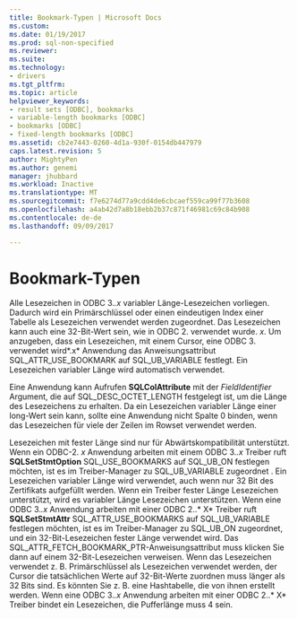 ```yaml
---
title: Bookmark-Typen | Microsoft Docs
ms.custom: 
ms.date: 01/19/2017
ms.prod: sql-non-specified
ms.reviewer: 
ms.suite: 
ms.technology:
- drivers
ms.tgt_pltfrm: 
ms.topic: article
helpviewer_keywords:
- result sets [ODBC], bookmarks
- variable-length bookmarks [ODBC]
- bookmarks [ODBC]
- fixed-length bookmarks [ODBC]
ms.assetid: cb2e7443-0260-4d1a-930f-0154db447979
caps.latest.revision: 5
author: MightyPen
ms.author: genemi
manager: jhubbard
ms.workload: Inactive
ms.translationtype: MT
ms.sourcegitcommit: f7e6274d77a9cdd4de6cbcaef559ca99f77b3608
ms.openlocfilehash: a4ab42d7a8b18ebb2b37c871f46981c69c84b908
ms.contentlocale: de-de
ms.lasthandoff: 09/09/2017

---
```

# <a name="bookmark-types"></a>Bookmark-Typen
Alle Lesezeichen in ODBC 3.*.x* variabler Länge-Lesezeichen vorliegen. Dadurch wird ein Primärschlüssel oder einen eindeutigen Index einer Tabelle als Lesezeichen verwendet werden zugeordnet. Das Lesezeichen kann auch eine 32-Bit-Wert sein, wie in ODBC 2. verwendet wurde. *x*. Um anzugeben, dass ein Lesezeichen, mit einem Cursor, eine ODBC 3. verwendet wird*.x* Anwendung das Anweisungsattribut SQL_ATTR_USE_BOOKMARK auf SQL_UB_VARIABLE festlegt. Ein Lesezeichen variabler Länge wird automatisch verwendet.  
  
 Eine Anwendung kann Aufrufen **SQLColAttribute** mit der *FieldIdentifier* Argument, die auf SQL_DESC_OCTET_LENGTH festgelegt ist, um die Länge des Lesezeichens zu erhalten. Da ein Lesezeichen variabler Länge einer long-Wert sein kann, sollte eine Anwendung nicht Spalte 0 binden, wenn das Lesezeichen für viele der Zeilen im Rowset verwendet werden.  
  
 Lesezeichen mit fester Länge sind nur für Abwärtskompatibilität unterstützt. Wenn ein ODBC-2. *x* Anwendung arbeiten mit einem ODBC 3.*.x* Treiber ruft **SQLSetStmtOption** SQL_USE_BOOKMARKS auf SQL_UB_ON festlegen möchten, ist es im Treiber-Manager zu SQL_UB_VARIABLE zugeordnet . Ein Lesezeichen variabler Länge wird verwendet, auch wenn nur 32 Bit des Zertifikats aufgefüllt werden. Wenn ein Treiber fester Länge Lesezeichen unterstützt, wird es variabler Länge Lesezeichen unterstützen. Wenn eine ODBC 3.*.x* Anwendung arbeiten mit einer ODBC 2..* X* Treiber ruft **SQLSetStmtAttr** SQL_ATTR_USE_BOOKMARKS auf SQL_UB_VARIABLE festlegen möchten, ist es im Treiber-Manager zu SQL_UB_ON zugeordnet, und ein 32-Bit-Lesezeichen fester Länge verwendet wird. Das SQL_ATTR_FETCH_BOOKMARK_PTR-Anweisungsattribut muss klicken Sie dann auf einem 32-Bit-Lesezeichen verweisen. Wenn das Lesezeichen verwendet z. B. Primärschlüssel als Lesezeichen verwendet werden, der Cursor die tatsächlichen Werte auf 32-Bit-Werte zuordnen muss länger als 32 Bits sind. Es könnten Sie z. B. eine Hashtabelle, die von ihnen erstellt werden. Wenn eine ODBC 3.*.x* Anwendung arbeiten mit einer ODBC 2..* X* Treiber bindet ein Lesezeichen, die Pufferlänge muss 4 sein.

